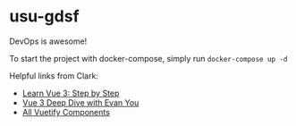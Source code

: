 # usu-gdsf

DevOps is awesome!

To start the project with docker-compose, simply run `docker-compose up -d`

Helpful links from Clark:
* [Learn Vue 3: Step by Step](https://laracasts.com/series/learn-vue-3-step-by-step)
* [Vue 3 Deep Dive with Evan You](https://www.vuemastery.com/courses/vue3-deep-dive-with-evan-you/vue3-overview)
* [All Vuetify Components](https://next.vuetifyjs.com/en/components/all/)
